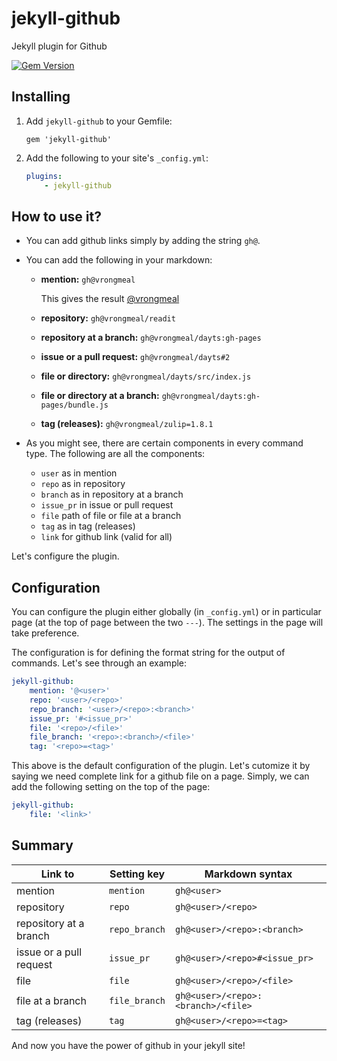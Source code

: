# jekyll-github

Jekyll plugin for Github

[![Gem Version](https://badge.fury.io/rb/jekyll-github.svg)](https://badge.fury.io/rb/jekyll-github)

## Installing

1. Add `jekyll-github` to your Gemfile:
    ```
    gem 'jekyll-github'
    ```

2. Add the following to your site's `_config.yml`:
    ```yml
    plugins:
        - jekyll-github
    ```

## How to use it?

* You can add github links simply by adding the string `gh@`.

* You can add the following in your markdown:
    * **mention:** `gh@vrongmeal`

        This gives the result [@vrongmeal](https://github.com/vrongmeal)

    * **repository:** `gh@vrongmeal/readit`
    * **repository at a branch:** `gh@vrongmeal/dayts:gh-pages`
    * **issue or a pull request:** `gh@vrongmeal/dayts#2`
    * **file or directory:** `gh@vrongmeal/dayts/src/index.js`
    * **file or directory at a branch:** `gh@vrongmeal/dayts:gh-pages/bundle.js`
    * **tag (releases):** `gh@vrongmeal/zulip=1.8.1`

* As you might see, there are certain components in every command type. The following are all the components:
    * `user` as in mention
    * `repo` as in repository
    * `branch` as in repository at a branch
    * `issue_pr` in issue or pull request
    * `file` path of file or file at a branch
    * `tag` as in tag (releases)
    * `link` for github link (valid for all)

Let's configure the plugin.

## Configuration

You can configure the plugin either globally (in `_config.yml`) or in particular page (at the top of page between the two `---`). The settings in the page will take preference.

The configuration is for defining the format string for the output of commands. Let's see through an example:

```yml
jekyll-github:
    mention: '@<user>'
    repo: '<user>/<repo>'
    repo_branch: '<user>/<repo>:<branch>'
    issue_pr: '#<issue_pr>'
    file: '<repo>/<file>'
    file_branch: '<repo>:<branch>/<file>'
    tag: '<repo>=<tag>'
```

This above is the default configuration of the plugin. Let's cutomize it by saying we need complete link for a github file on a page. Simply, we can add the following setting on the top of the page:

```yml
jekyll-github:
    file: '<link>'
```

## Summary

| Link to | Setting key | Markdown syntax |
| --- | --- | --- |
| mention | `mention` | `gh@<user>` |
| repository | `repo` | `gh@<user>/<repo>` |
| repository at a branch | `repo_branch` | `gh@<user>/<repo>:<branch>` |
| issue or a pull request | `issue_pr` | `gh@<user>/<repo>#<issue_pr>` |
| file | `file` | `gh@<user>/<repo>/<file>` |
| file at a branch | `file_branch` | `gh@<user>/<repo>:<branch>/<file>` |
| tag (releases) | `tag` | `gh@<user>/<repo>=<tag>` |

And now you have the power of github in your jekyll site!
